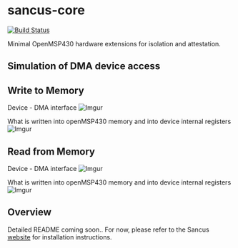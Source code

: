 # sancus-core
[![Build Status](https://travis-ci.org/sancus-pma/sancus-core.svg?branch=master)](https://travis-ci.org/sancus-pma/sancus-core)

Minimal OpenMSP430 hardware extensions for isolation and attestation.

## Simulation of DMA device access


## Write to Memory
Device - DMA interface
![Imgur](https://i.imgur.com/N0BktJo.png)

What is written into openMSP430 memory and into device internal registers
![Imgur](https://i.imgur.com/RsL1yWP.png)


## Read from Memory
Device - DMA interface
![Imgur](https://i.imgur.com/FvPgiMc.png)

What is written into openMSP430 memory and into device internal registers
![Imgur](https://i.imgur.com/HEllTXG.png)

## Overview

Detailed README coming soon.. For now, please refer to the Sancus [website](https://distrinet.cs.kuleuven.be/software/sancus/install.php) for installation instructions.
